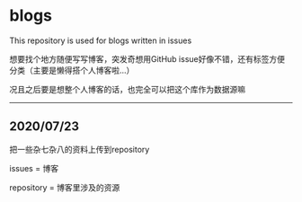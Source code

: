 # blogs

This repository is used for blogs written in issues

想要找个地方随便写写博客，突发奇想用GitHub issue好像不错，还有标签方便分类（主要是懒得搭个人博客啦...）

况且之后要是想整个人博客的话，也完全可以把这个库作为数据源嘛

-------------------------

## 2020/07/23

把一些杂七杂八的资料上传到repository

issues = 博客

repository = 博客里涉及的资源
